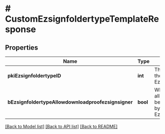 # # CustomEzsignfoldertypeTemplateResponse

## Properties

Name | Type | Description | Notes
------------ | ------------- | ------------- | -------------
**pkiEzsignfoldertypeID** | **int** | The unique ID of the Ezsignfoldertype. |
**bEzsignfoldertypeAllowdownloadproofezsignsigner** | **bool** | Whether we allow the proof to be downloaded by an Ezsignsigner | [optional]

[[Back to Model list]](../../README.md#models) [[Back to API list]](../../README.md#endpoints) [[Back to README]](../../README.md)
